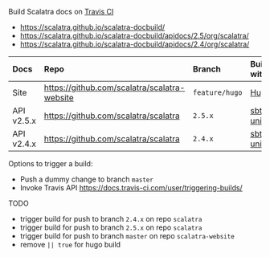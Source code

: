 


Build Scalatra docs on [Travis CI](https://travis-ci.org/scalatra/scalatra-docbuild)

  - https://scalatra.github.io/scalatra-docbuild/                         
  - https://scalatra.github.io/scalatra-docbuild/apidocs/2.5/org/scalatra/
  - https://scalatra.github.io/scalatra-docbuild/apidocs/2.4/org/scalatra/


| Docs        | Repo                                          | Branch         | Built with                                      |
| :---------- | :-------------------------------------------- | :------------- | :---------------------------------------------- |
| Site        | https://github.com/scalatra/scalatra-website  | `feature/hugo` | [Hugo](https://gohugo.io/)                      |
| API v2.5.x  | https://github.com/scalatra/scalatra          | `2.5.x`        | [sbt-unidoc](https://github.com/sbt/sbt-unidoc) |
| API v2.4.x  | https://github.com/scalatra/scalatra          | `2.4.x`        | [sbt-unidoc](https://github.com/sbt/sbt-unidoc) |



Options to trigger a build:

  - Push a dummy change to branch `master`
  - Invoke Travis API https://docs.travis-ci.com/user/triggering-builds/


TODO

  - trigger build for push to branch `2.4.x` on repo `scalatra`
  - trigger build for push to branch `2.5.x` on repo `scalatra`
  - trigger build for push to branch `master` on repo `scalatra-website`
  - remove `|| true` for hugo build
